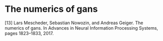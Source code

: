 # The numerics of gans

\[13\] Lars Mescheder, Sebastian Nowozin, and Andreas Geiger. The numerics of gans. In Advances in Neural Information Processing Systems, pages 1823–1833, 2017.


